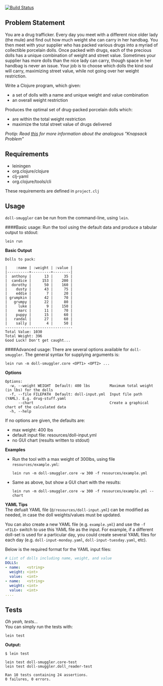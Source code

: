 [![Build Status](http://img.shields.io/travis/mrozema/doll-smuggler.svg)](https://travis-ci.org/mrozema/doll-smuggler)  
## Problem Statement
You are a drug trafficker. Every day you meet with a different nice older lady (the mule) and find out how much weight she can carry in her handbag. You then meet with your supplier who has packed various drugs into a myriad of collectible porcelain dolls. Once packed with drugs, each of the precious dolls has a unique combination of weight and street value. Sometimes your supplier has more dolls than the nice lady can carry, though space in her handbag is never an issue. Your job is to choose which dolls the kind soul will carry, maximizing street value, while not going over her weight restriction.

Write a Clojure program, which given:

* a set of dolls with a name and unique weight and value combination
* an overall weight restriction

Produces the optimal set of drug-packed porcelain dolls which:

* are within the total weight restriction
* maximize the total street value of drugs delivered

_Protip: Read [this](http://en.wikipedia.org/wiki/Knapsack_problem) for more information about the analogous "Knapsack Problem"_

## Requirements
* leiningen
* org.clojure/clojure
* clj-yaml
* org.clojure/tools/cli  

These requirements are defined in `project.clj`

## Usage
`doll-smuggler` can be run from the command-line, using `lein`. 

####Basic usage:
Run the tool using the default data and produce a tabular output to stdout:  
  
`lein run`  

**Basic Output**  
```
Dolls to pack:

|    :name | :weight | :value |
|----------+---------+--------|
|  anthony |      13 |     35 |
|  candice |     153 |    200 |
|  dorothy |      50 |    160 |
|    dusty |      43 |     75 |
|    eddie |       7 |     20 |
| grumpkin |      42 |     70 |
|   grumpy |      22 |     80 |
|     luke |       9 |    150 |
|     marc |      11 |     70 |
|    puppy |      15 |     60 |
|   randal |      27 |     60 |
|    sally |       4 |     50 |
-------------------------------
Total Value: 1030
Total Weight: 396
Good Luck! Don't get caught...
```

####Advanced usage: 
There are several options available for `doll-smuggler`. The general syntax for supplying arguments is:  
  
`lein run -m doll-smuggler.core <OPT1> <OPT2> ...`
  
**Options**
```
Options:
  -w, --weight WEIGHT  Default: 400 lbs         Maximum total weight (in lbs) for the dolls
  -f, --file FILEPATH  Default: doll-input.yml  Input file path (YAML). E.g. drug-stuff.yaml
      --chart                                   Create a graphical chart of the calculated data
  -h, --help
```

If no options are given, the defaults are:
* max weight: 400 lbs 
* default input file: resources/doll-input.yml
* no GUI chart (results written to stdout)

**Examples**  
*  Run the tool with a max weight of 300lbs, using file `resources/example.yml`:  
    
    `lein run -m doll-smuggler.core -w 300 -f resources/example.yml`

*  Same as above, but show a GUI chart with the results:  
    
    `lein run -m doll-smuggler.core -w 300 -f resources/example.yml --chart`  

**YAML Tips**  
The defualt YAML file (`@/resources/doll-input.yml`) can be modified as needed, in case the doll weights/values must be updated.    

You can also create a new YAML file (e.g. `example.yml`) and use the `-f <FILE>` switch to use this YAML file as the input. For example, if a different doll-set is used for a particular day, you could create several YAML files for each day (e.g. `doll-input-monday.yaml`, `doll-input-tuesday.yaml`, etc).   

Below is the required format for the YAML input files:
```yaml
# List of dolls including name, weight, and value
DOLLS:
- name:   <string>
  weight: <int>
  value:  <int>
- name:   <string>
  weight: <int>
  value:  <int>
....
```

## Tests
_Oh yeah, tests..._  
You can simply run the tests with:  
  
`lein test`  

**Output:**
```
$ lein test

lein test doll-smuggler.core-test
lein test doll-smuggler.doll_reader-test

Ran 10 tests containing 24 assertions.
0 failures, 0 errors.
```

